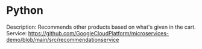 # Python

Description: Recommends other products based on what's given in the cart.
Service: https://github.com/GoogleCloudPlatform/microservices-demo/blob/main/src/recommendationservice
